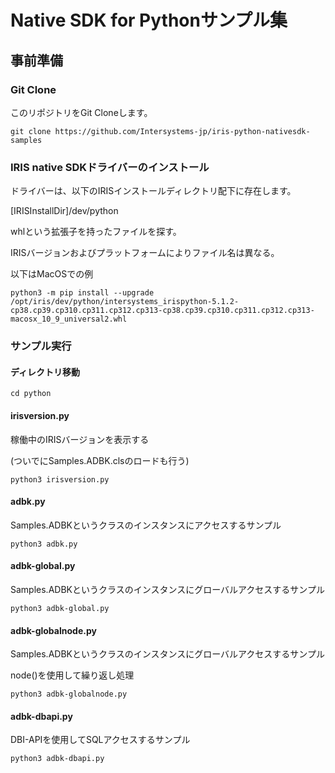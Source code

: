 # Native SDK for Pythonサンプル集
## 事前準備
### Git Clone

このリポジトリをGit Cloneします。

```
git clone https://github.com/Intersystems-jp/iris-python-nativesdk-samples
```

### IRIS native SDKドライバーのインストール

ドライバーは、以下のIRISインストールディレクトリ配下に存在します。

[IRISInstallDir]/dev/python

whlという拡張子を持ったファイルを探す。

IRISバージョンおよびプラットフォームによりファイル名は異なる。

以下はMacOSでの例

```python3 -m pip install --upgrade /opt/iris/dev/python/intersystems_irispython-5.1.2-cp38.cp39.cp310.cp311.cp312.cp313-cp38.cp39.cp310.cp311.cp312.cp313-macosx_10_9_universal2.whl```

### サンプル実行

#### ディレクトリ移動

```cd python```

#### irisversion.py

稼働中のIRISバージョンを表示する

(ついでにSamples.ADBK.clsのロードも行う)

```python3 irisversion.py```

#### adbk.py

Samples.ADBKというクラスのインスタンスにアクセスするサンプル

```python3 adbk.py```

#### adbk-global.py

Samples.ADBKというクラスのインスタンスにグローバルアクセスするサンプル

```python3 adbk-global.py```

#### adbk-globalnode.py

Samples.ADBKというクラスのインスタンスにグローバルアクセスするサンプル

node()を使用して繰り返し処理

```python3 adbk-globalnode.py```

#### adbk-dbapi.py

DBI-APIを使用してSQLアクセスするサンプル

```python3 adbk-dbapi.py```

#### ##
